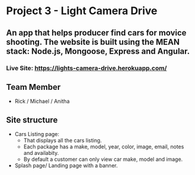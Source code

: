 # Project 3 - Light Camera Drive
## An app that helps producer find cars for movice shooting. The website is built using the MEAN stack: Node.js, Mongoose, Express and Angular.

### Live Site: https://lights-camera-drive.herokuapp.com/

## Team Member
* Rick / Michael / Anitha

## Site structure
* Cars Listing page:
  * That displays all the cars listing.
  * Each package has a make, model, year, color, image, email, notes and availabity.
  * By default a customer can only view car make, model and image.
* Splash page/ Landing page with a banner.
